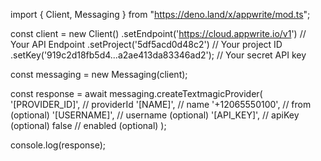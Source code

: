 import { Client, Messaging } from "https://deno.land/x/appwrite/mod.ts";

const client = new Client()
    .setEndpoint('https://cloud.appwrite.io/v1') // Your API Endpoint
    .setProject('5df5acd0d48c2') // Your project ID
    .setKey('919c2d18fb5d4...a2ae413da83346ad2'); // Your secret API key

const messaging = new Messaging(client);

const response = await messaging.createTextmagicProvider(
    '[PROVIDER_ID]', // providerId
    '[NAME]', // name
    '+12065550100', // from (optional)
    '[USERNAME]', // username (optional)
    '[API_KEY]', // apiKey (optional)
    false // enabled (optional)
);

console.log(response);
